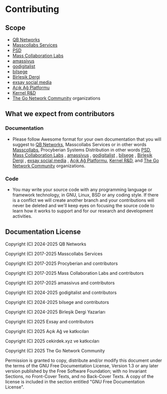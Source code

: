 # Contributing

## Scope 

* [QB Networks](https://source.masscollabs.xyz/qbnetworks)
* [Masscollabs Services](https://source.masscollabs.xyz/masscollabs)
* [PSD](https://source.masscollabs.xyz/procyberian)
* [Mass Collaboration Labs](https://source.masscollabs.xyz/masscollaborationlabs)
* [amassivus](https://source.masscollabs.xyz/amassivus)
* [godigitalist](https://source.masscollabs.xyz/godigitalist)
* [bilsege](https://source.masscollabs.xyz/bilsege)
* [Birleşik Dergi](https://source.masscollabs.xyz/birlesikxyz)
* [exsay social media](https://source.masscollabs.xyz/exsayxyz)
* [Açık Ağ Platformu](https://source.masscollabs.xyz/acikag) 
* [Kernel R&D](https://source.masscollabs.xyz/cekirdekxyz)
* [The Go Network Community](https://source.masscollabs.xyz/the-go-network) organizations

## What we expect from contributors

### Documentation

* Please follow Awesome format for your own documentation that you will suggest to [QB Networks](https://source.masscollabs.xyz/qbnetworks), Masscollabs Services or in other words [Masscollabs](https://source.masscollabs.xyz/masscollabs), Procyberian Systems Distribution in other words [PSD](https://source.masscollabs.xyz/procyberian), [Mass Collaboration Labs](https://source.masscollabs.xyz/masscollaborationlabs) , [amassivus](https://source.masscollabs.xyz/amassivus) , [godigitalist](https://source.masscollabs.xyz/godigitalist) , [bilsege](https://source.masscollabs.xyz/bilsege) , [Birleşik Dergi](https://source.masscollabs.xyz/birlesikxyz) , [exsay social media](https://source.masscollabs.xyz/exsayxyz) , [Açık Ağ Platformu](https://source.masscollabs.xyz/acikag), [Kernel R&D](https://source.masscollabs.xyz/cekirdekxyz), and [The Go Network Community](https://source.masscollabs.xyz/the-go-network) organizations.

### Code

* You may write your source code with any programming language or framework technology, in GNU, Linux, BSD or any coding style. If there is a conflict we will create another branch and your contributions will never be deleted and we'll keep eyes on focusing the source code to learn how it works to support and for our research and development activities.

## Documentation License

Copyright (C) 2024-2025 QB Networks

Copyright (C) 2017-2025 Masscollabs Services

Copyright (C) 2017-2025 Procyberian and contributors

Copyright (C) 2017-2025 Mass Collaboration Labs and contributors

Copyright (C) 2017-2025 amassivus and contributors

Copyright (C) 2024-2025 godigitalist and contributors

Copyright (C) 2024-2025 bilsege and contributors

Copyright (C) 2024-2025 Birleşik Dergi Yazarları

Copyright (C) 2025 Exsay and contributors

Copyright (C) 2025 Açık Ağ ve katkıcıları

Copyright (C) 2025 cekirdek.xyz ve katkıcıları

Copyright (C) 2025 The Go Network Community

Permission is granted to copy, distribute and/or modify this document
under the terms of the GNU Free Documentation License, Version 1.3
or any later version published by the Free Software Foundation;
with no Invariant Sections, no Front-Cover Texts, and no Back-Cover Texts.
A copy of the license is included in the section entitled "GNU
Free Documentation License".

